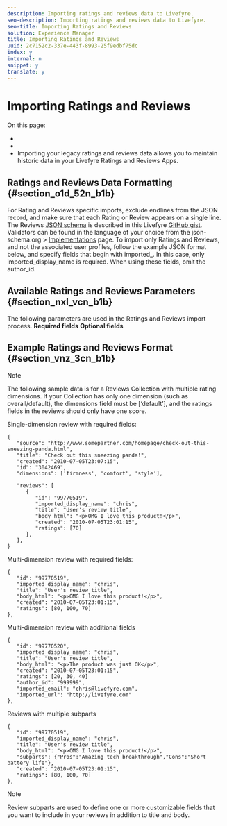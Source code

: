 ```yaml
---
description: Importing ratings and reviews data to Livefyre.
seo-description: Importing ratings and reviews data to Livefyre.
seo-title: Importing Ratings and Reviews
solution: Experience Manager
title: Importing Ratings and Reviews
uuid: 2c7152c2-337e-443f-8993-25f9edbf75dc
index: y
internal: n
snippet: y
translate: y
---
```


# Importing Ratings and Reviews

On this page:

* [](#c_importing_ratings_and_reviews/section_o1d_52n_b1b)
* [](#c_importing_ratings_and_reviews/section_nxl_vcn_b1b)
* [](#c_importing_ratings_and_reviews/section_vnz_3cn_b1b)
Importing your legacy ratings and reviews data allows you to maintain historic data in your Livefyre Ratings and Reviews Apps.

## Ratings and Reviews Data Formatting {#section_o1d_52n_b1b}

For Rating and Reviews specific imports, exclude endlines from the JSON record, and make sure that each Rating or Review appears on a single line.
The Reviews [JSON schema](http://json-schema.org/) is described in this Livefyre [GitHub gist](https://github.com/Livefyre/import-tools/blob/master/lfvalidator/jsonschema/reviews_schema.json). Validators can be found in the language of your choice from the json-schema.org &gt; [Implementations](http://json-schema.org/implementations.html) page.
To import only Ratings and Reviews, and not the associated user profiles, follow the example JSON format below, and specify fields that begin with imported_. In this case, only imported_display_name is required. When using these fields, omit the author_id.

## Available Ratings and Reviews Parameters {#section_nxl_vcn_b1b}

The following parameters are used in the Ratings and Reviews import process.
**Required fields**
**Optional fields**

## Example Ratings and Reviews Format {#section_vnz_3cn_b1b}


>[!NOTE]
>
>The following sample data is for a Reviews Collection with multiple rating dimensions. If your Collection has only one dimension (such as overall/default), the dimensions field must be [‘default’], and the ratings fields in the reviews should only have one score.

Single-dimension review with required fields:

```
{
   "source": "http://www.somepartner.com/homepage/check-out-this-sneezing-panda.html",
   "title": "Check out this sneezing panda!",
   "created": "2010-07-05T23:07:15",
   "id": "3042469",
   "dimensions": ['firmness', 'comfort', 'style'],
 
   "reviews": [
      {
         "id": "99770519",
         "imported_display_name": "chris",
         "title": "User's review title",
         "body_html": "<p>OMG I love this product!</p>",
         "created": "2010-07-05T23:01:15",
         "ratings": [70]
      },
   ],
}
```
Multi-dimension review with required fields:

```
{
   "id": "99770519",
   "imported_display_name": "chris",
   "title": "User's review title",
   "body_html": "<p>OMG I love this product!</p>",
   "created": "2010-07-05T23:01:15",
   "ratings": [80, 100, 70]
},
```
Multi-dimension review with additional fields

```
{
   "id": "99770520",
   "imported_display_name": "chris",
   "title": "User's review title",
   "body_html": "<p>The product was just OK</p>",
   "created": "2010-07-05T23:01:15",
   "ratings": [20, 30, 40]
   "author_id": "999999",
   "imported_email": "chris@livefyre.com",
   "imported_url": "http://livefyre.com"
},
```
Reviews with multiple subparts

```
{
   "id": "99770519",
   "imported_display_name": "chris",
   "title": "User's review title",
   "body_html": "<p>OMG I love this product!</p>",
   "subparts": {"Pros":"Amazing tech breakthrough","Cons":"Short battery life"},
   "created": "2010-07-05T23:01:15",
   "ratings": [80, 100, 70]
},
```

>[!NOTE]
>
>Review subparts are used to define one or more customizable fields that you want to include in your reviews in addition to title and body.

